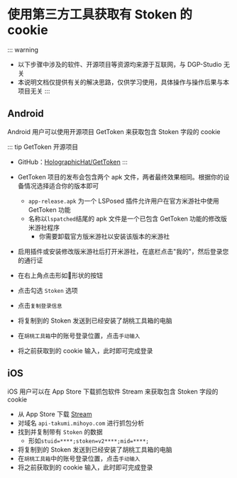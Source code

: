 # 使用第三方工具获取有 Stoken 的 cookie

::: warning
- 以下步骤中涉及的软件、开源项目等资源均来源于互联网，与 DGP-Studio 无关
- 本说明文档仅提供有关的解决思路，仅供学习使用，具体操作与操作后果与本项目无关
:::

## Android

Android 用户可以使用开源项目 GetToken 来获取包含 Stoken 字段的 cookie

::: tip GetToken 开源项目
- GitHub：[HolographicHat/GetToken](https://github.com/HolographicHat/GetToken)
:::

- GetToken 项目的发布会包含两个 apk 文件，两者最终效果相同。根据你的设备情况选择适合你的版本即可
  - `app-release.apk` 为一个 LSPosed 插件允许用户在官方米游社中使用 GetToken 功能
  - 名称以`lspatched`结尾的 apk 文件是一个已包含 GetToken 功能的修改版米游社程序
    - 你需要卸载官方版米游社以安装该版本的米游社
- 启用插件或安装修改版米游社后打开米游社，在底栏点击"我的"，然后登录您的通行证
- 在右上角点击形如🔑形状的按钮
- 点击勾选 `Stoken` 选项
- 点击`复制登录信息`
- 将复制到的 Stoken 发送到已经安装了胡桃工具箱的电脑
- 在`胡桃工具箱`中的账号登录位置，点击`手动输入`
- 将之前获取到的 cookie 输入，此时即可完成登录

## iOS

iOS 用户可以在 App Store 下载抓包软件 Stream 来获取包含 Stoken 字段的 cookie
- 从 App Store 下载 [Stream](https://apps.apple.com/cn/app/stream/id1312141691)
- 对域名 `api-takumi.mihoyo.com` 进行抓包分析
- 找到并复制带有 `Stoken` 的数据
    - 形如`stuid=****;stoken=v2****;mid=****;`
- 将复制到的 Stoken 发送到已经安装了胡桃工具箱的电脑
- 在`胡桃工具箱`中的账号登录位置，点击`手动输入`
- 将之前获取到的 cookie 输入，此时即可完成登录
